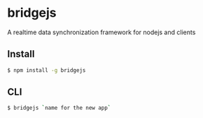 bridgejs
========

A realtime data synchronization framework for nodejs and clients

Install
-------
``` bash
$ npm install -g bridgejs
```

CLI
---
```bash
$ bridgejs `name for the new app`
```

